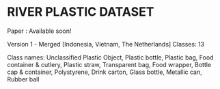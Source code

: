 # RIVER PLASTIC DATASET

Paper : Available soon!

Version 1 - Merged [Indonesia, Vietnam, The Netherlands]
Classes: 13

Class names:
Unclassified Plastic Object, Plastic bottle, Plastic bag, Food container & cutlery, Plastic straw, Transparent bag, Food wrapper, Bottle cap & container, Polystyrene, Drink carton, Glass bottle, Metallic can, Rubber ball
